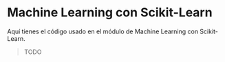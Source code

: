 # Machine Learning con Scikit-Learn

Aquí tienes el código usado en el módulo de Machine Learning con Scikit-Learn.

> TODO
